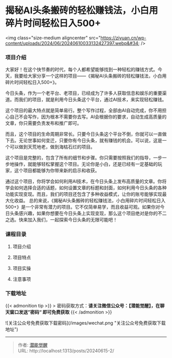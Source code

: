 # 揭秘AI头条搬砖的轻松赚钱法，小白用碎片时间轻松日入500&#43;


&lt;img class=&#34;size-medium aligncenter&#34; src=&#34;https://ziyuan.cn/wp-content/uploads/2024/06/20240610033132427397.webp&#34;  /&gt;

###  项目介绍

大家好！在这个快节奏的时代，每个人都希望能够找到一种轻松的赚钱方式。今天，我要给大家分享一个这样的项目——《揭秘AI头条搬砖的轻松赚钱法，小白用碎片时间轻松日入500&#43;》。

今日头条，作为一个老平台、老项目，已经成为了许多人获取信息和娱乐的重要渠道。而我们的项目，就是利用今日头条这个平台，通过AI技术，来实现轻松赚钱。

这个项目的最大特点就是简单易行。整个写作过程，全部由AI自动完成，你不用担心自己不会写作，因为根本不需要你去写。AI会根据你的要求，自动生成高质量的文章，你只需要负责发布和推广即可。

而且，这个项目的生命周期非常长。只要今日头条这个平台不倒，你就可以一直做下去。无论世事如何变迁，只要你有今日头条，就有赚钱的机会。可以说，这是一个可以做到天荒地老，做到海枯石烂的项目。

这个项目是完整的，包含了所有的细节和步骤。你只需要按照我们的指导，一步一步地操作，就能够轻松掌握这个项目。无论你是小白，还是已经有一定基础的玩家，这个项目都能够为你带来新的启示和收获。

通过这个项目，你将学会如何利用AI技术，在今日头条上发布高质量的文章。你将学会如何选择合适的话题，如何设置文章的标题和封面，如何利用今日头条的各种功能实现变现。而且，我们的项目还包含了多种收益模式，让你的账号能够实现最大化收益。
总的来说，《揭秘AI头条搬砖的轻松赚钱法，小白用碎片时间轻松日入500&#43;》是一个非常有潜力的项目。它不仅简单易学，而且收益可观。如果你对今日头条感兴趣，如果你想要在今日头条上实现变现，那么这个项目绝对是你的不二之选。快来加入我们，一起探索今日头条的无限可能吧！

###  课程目录

 1. 项目介绍

 1. 项目特点

 1. 项目实操

 1. 注意事项



### 下载地址




{{&lt; admonition tip &gt;}}
&gt; 密码获取方式：**请关注微信公众号：【潜能觉醒】，在聊天窗口发送”密码“ 即可免费获取**
{{&lt; /admonition &gt;}}


![关注公众号免费获取下载密码](/images/wechat.png &#34;关注公众号免费获取下载地址&#34;)

---

> 作者: [潜能觉醒](/)  
> URL: http://localhost:1313/posts/20240615-2/  

